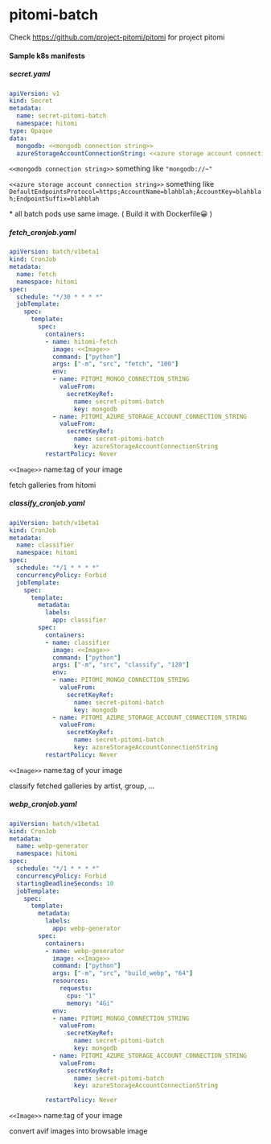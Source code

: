 # pitomi-batch
Check https://github.com/project-pitomi/pitomi for project pitomi
#### Sample k8s manifests

##### secret.yaml

```yaml
apiVersion: v1
kind: Secret
metadata:
  name: secret-pitomi-batch
  namespace: hitomi
type: Opaque
data:
  mongodb: <<mongodb connection string>>
  azureStorageAccountConnectionString: <<azure storage account connection string>>

```

`<<mongodb connection string>>` something like `"mongodb://~"`

`<<azure storage account connection string>>` something like `DefaultEndpointsProtocol=https;AccountName=blahblah;AccountKey=blahblah;EndpointSuffix=blahblah`  



\* all batch pods use same image.  ( Build it with Dockerfile😀 )

##### fetch_cronjob.yaml

```yaml
apiVersion: batch/v1beta1
kind: CronJob
metadata:
  name: fetch
  namespace: hitomi
spec:
  schedule: "*/30 * * * *"
  jobTemplate:
    spec:
      template:
        spec:
          containers:
          - name: hitomi-fetch
            image: <<Image>>
            command: ["python"]
            args: ["-m", "src", "fetch", "100"]
            env:
            - name: PITOMI_MONGO_CONNECTION_STRING
              valueFrom:
                secretKeyRef:
                  name: secret-pitomi-batch
                  key: mongodb
            - name: PITOMI_AZURE_STORAGE_ACCOUNT_CONNECTION_STRING
              valueFrom:
                secretKeyRef:
                  name: secret-pitomi-batch
                  key: azureStorageAccountConnectionString
          restartPolicy: Never

```

`<<Image>>` name:tag of your image

fetch galleries from hitomi



##### classify_cronjob.yaml

```yaml
apiVersion: batch/v1beta1
kind: CronJob
metadata:
  name: classifier
  namespace: hitomi
spec:
  schedule: "*/1 * * * *"
  concurrencyPolicy: Forbid
  jobTemplate:
    spec:
      template:
        metadata:
          labels:
            app: classifier
        spec:
          containers:
          - name: classifier
            image: <<Image>>
            command: ["python"]
            args: ["-m", "src", "classify", "128"]
            env:
            - name: PITOMI_MONGO_CONNECTION_STRING
              valueFrom:
                secretKeyRef:
                  name: secret-pitomi-batch
                  key: mongodb
            - name: PITOMI_AZURE_STORAGE_ACCOUNT_CONNECTION_STRING
              valueFrom:
                secretKeyRef:
                  name: secret-pitomi-batch
                  key: azureStorageAccountConnectionString
          restartPolicy: Never

```

`<<Image>>` name:tag of your image

classify fetched galleries by artist, group, ...



##### webp_cronjob.yaml

```yaml
apiVersion: batch/v1beta1
kind: CronJob
metadata:
  name: webp-generator
  namespace: hitomi
spec:
  schedule: "*/1 * * * *"
  concurrencyPolicy: Forbid
  startingDeadlineSeconds: 10
  jobTemplate:
    spec:
      template:
        metadata:
          labels:
            app: webp-generator
        spec:
          containers:
          - name: webp-generator
            image: <<Image>>
            command: ["python"]
            args: ["-m", "src", "build_webp", "64"]
            resources:
              requests:
                cpu: "1"
                memory: "4Gi"
            env:
            - name: PITOMI_MONGO_CONNECTION_STRING
              valueFrom:
                secretKeyRef:
                  name: secret-pitomi-batch
                  key: mongodb
            - name: PITOMI_AZURE_STORAGE_ACCOUNT_CONNECTION_STRING
              valueFrom:
                secretKeyRef:
                  name: secret-pitomi-batch
                  key: azureStorageAccountConnectionString

          restartPolicy: Never

```

`<<Image>>` name:tag of your image

convert avif images into browsable image

